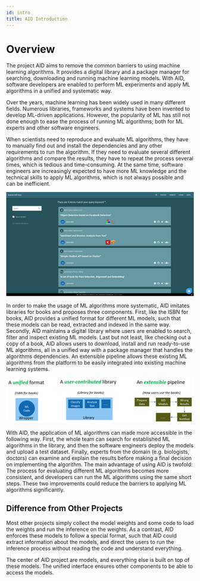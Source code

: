 ```yaml
---
id: intro
title: AID Introduction
---
```


# Overview

The project AID aims to remove the common barriers to using machine learning algorithms. It provides a digital library and a package manager for searching, downloading and running machine learning models. With AID, software developers are enabled to perform ML experiments and apply ML algorithms in a unified and systematic way.

Over the years, machine learning has been widely used in many different fields. Numerous libraries, frameworks and systems have been invented to develop ML-driven applications. However, the popularity of ML has still not done enough to ease the process of running ML algorithms; both for ML experts and other software engineers.

When scientists need to reproduce and evaluate ML algorithms, they have to manually find out and install the dependencies and any other requirements to run the algorithm. If they need to evaluate several different algorithms and compare the results, they have to repeat the process several times, which is tedious and time-consuming. At the same time, software engineers are increasingly expected to have more ML knowledge and the technical skills to apply ML algorithms, which is not always possible and can be inefficient.

![](../../screenshots/hub.png)

In order to make the usage of ML algorithms more systematic, AID imitates libraries for books and proposes three components. First, like the ISBN for books, AID provides a unified format for different ML models, such that these models can be read, extracted and indexed in the same way. Secondly, AID maintains a digital library where users are enabled to search, filter and inspect existing ML models. Last but not least, like checking out a copy of a book, AID allows users to download, install and run ready-to-use ML algorithms, all in a unified way with a package manager that handles the algorithms dependencies. An extensible pipeline allows these existing ML algorithms from the platform to be easily integrated into existing machine learning systems.

![](../../screenshots/components.png)

With AID, the application of ML algorithms can made more accessible in the following way. First, the whole team can search for established ML algorithms in the library, and then the software engineers deploy the models and upload a test dataset. Finally, experts from the domain (e.g. biologists, doctors) can examine and explain the results before making a final decision on implementing the algorithm. 
The main advantage of using AID is twofold: The process for evaluating different ML algorithms becomes more consistent, and developers can run the ML algorithms using the same short steps. These two improvements could reduce the barriers to applying ML algorithms significantly. 

## Difference from Other Projects

Most other projects simply collect the model weights and some code to load the weights and run the inference on the weights. As a contrast, AID enforces these models to follow a special format, such that AID could extract information about the models, and direct the users to run the inference process without reading the code and understand everything.

The center of AID project are models, and everything else is built on top of these models. The unified interface ensures other components to be able to access the models.